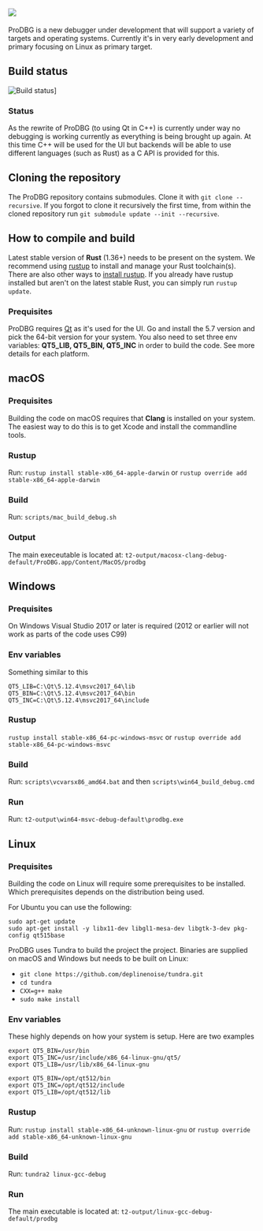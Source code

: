 ![](/data/prodbg_logo.png)
======

ProDBG is a new debugger under development that will support a variety of targets and operating systems. Currently it's in very early development and primary focusing on Linux as primary target.

## Build status

![Build status](https://github.com/emoon/ProDBG/workflows/CI/badge.svg)]

### Status

As the rewrite of ProDBG (to using Qt in C++) is currently under way no debugging is working currently as everything is being brought up again. At this time C++ will be used for the UI but backends will be able to use different languages (such as Rust) as a C API is provided for this.

## Cloning the repository

The ProDBG repository contains submodules. Clone it with `git clone --recursive`. If you forgot to clone it recursively the first time, from within the cloned repository run `git submodule update --init --recursive`.

## How to compile and build

Latest stable version of **Rust** (1.36+) needs to be present on the system. We recommend using [rustup](https://www.rustup.rs/) to install and manage your Rust toolchain(s). There are also other ways to [install rustup](https://github.com/rust-lang-nursery/rustup.rs/#other-installation-methods). If you already have rustup installed but aren't on the latest stable Rust, you can simply run `rustup update`.

### Prequisites

ProDBG requires [Qt](https://www.qt.io/) as it's used for the UI. Go and install the 5.7 version and pick the 64-bit version for your system.
You also need to set three env variables: **QT5_LIB, QT5_BIN, QT5_INC** in order to build the code. See more details for each platform.
## macOS

### Prequisites

Building the code on macOS requires that **Clang** is installed on your system. The easiest way to do this is to get Xcode and install the commandline tools.

### Rustup
Run: `rustup install stable-x86_64-apple-darwin` or `rustup override add stable-x86_64-apple-darwin`

### Build
Run: `scripts/mac_build_debug.sh`

### Output
The main execeutable is located at: `t2-output/macosx-clang-debug-default/ProDBG.app/Content/MacOS/prodbg`

## Windows

### Prequisites
On Windows Visual Studio 2017 or later is required (2012 or earlier will not work as parts of the code uses C99)

### Env variables

Something similar to this

```
QT5_LIB=C:\Qt\5.12.4\msvc2017_64\lib
QT5_BIN=C:\Qt\5.12.4\msvc2017_64\bin
QT5_INC=C:\Qt\5.12.4\msvc2017_64\include
```

### Rustup
`rustup install stable-x86_64-pc-windows-msvc` or `rustup override add stable-x86_64-pc-windows-msvc`

### Build
Run: `scripts\vcvarsx86_amd64.bat` and then `scripts\win64_build_debug.cmd`

### Run
Run: `t2-output\win64-msvc-debug-default\prodbg.exe`

## Linux

### Prequisites
Building the code on Linux will require some prerequisites to be installed. Which prerequisites depends on the distribution being used.

For Ubuntu you can use the following:
```
sudo apt-get update
sudo apt-get install -y libx11-dev libgl1-mesa-dev libgtk-3-dev pkg-config qt515base
```

ProDBG uses Tundra to build the project the project. Binaries are supplied on macOS and Windows but needs to be built on Linux:
* `git clone https://github.com/deplinenoise/tundra.git`
* `cd tundra`
* `CXX=g++ make`
* `sudo make install`

### Env variables

These highly depends on how your system is setup. Here are two examples

```
export QT5_BIN=/usr/bin
export QT5_INC=/usr/include/x86_64-linux-gnu/qt5/
export QT5_LIB=/usr/lib/x86_64-linux-gnu
```

```
export QT5_BIN=/opt/qt512/bin
export QT5_INC=/opt/qt512/include
export QT5_LIB=/opt/qt512/lib
```

### Rustup
Run: `rustup install stable-x86_64-unknown-linux-gnu` or `rustup override add stable-x86_64-unknown-linux-gnu`

### Build
Run: `tundra2 linux-gcc-debug`

### Run
The main executable is located at: `t2-output/linux-gcc-debug-default/prodbg`
